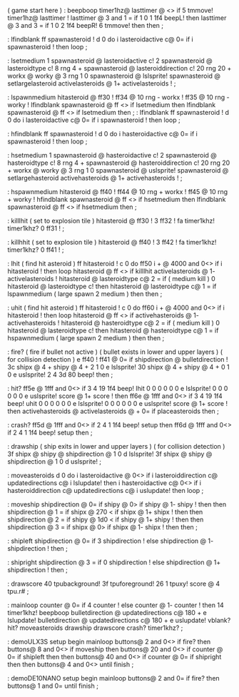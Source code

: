 ( game start here )
: beepboop
  timer1hz@ lasttimer @ <> if
    5 tmmove! 
    timer1hz@ lasttimer !
    lasttimer @ 3 and 1 = if
      1 0 1 1f4 beepL! 
      then
    lasttimer @ 3 and 3 = if
      1 0 2 1f4 beepR! 
      6 tmmove!
      then
  then ;

: lfindblank
  ff spawnasteroid !
  d 0 do
    i lasteroidactive c@ 0= if
      i spawnasteroid ! then
  loop ;

: lsetmedium
    1 spawnasteroid @ lasteroidactive c!
    2 spawnasteroid @ lasteroidtype c!
    8 rng 4 + spawnasteroid @ lasteroiddirection c!
    20 rng 20 + workx @ worky @ 3 rng 1 0
      spawnasteroid @ lslsprite!
    spawnasteroid @ setlargelasteroid
    activelasteroids @ 1+ activelasteroids ! ;
    
: lspawnmedium
  hitasteroid @ ff30 !
  ff34 @ 10 rng - workx !
  ff35 @ 10 rng - worky !
  lfindblank spawnasteroid @ ff <> if
    lsetmedium then
  lfindblank spawnasteroid @ ff <> if
    lsetmedium then ;
: lfindblank
  ff spawnasteroid !
  d 0 do
    i lasteroidactive c@ 0= if
      i spawnasteroid ! then
  loop ;

: hfindblank
  ff spawnasteroid !
  d 0 do
    i hasteroidactive c@ 0= if
      i spawnasteroid ! then
  loop ;
 
: hsetmedium
    1 spawnasteroid @ hasteroidactive c!
    2 spawnasteroid @ hasteroidtype c!
    8 rng 4 + spawnasteroid @ hasteroiddirection c!
    20 rng 20 + workx @ worky @ 3 rng 1 0
      spawnasteroid @ uslsprite!
    spawnasteroid @ setlargehasteroid
    activehasteroids @ 1+ activehasteroids ! ;
    
: hspawnmedium
  hitasteroid @ ff40 !
  ff44 @ 10 rng + workx !
  ff45 @ 10 rng + worky !
  hfindblank spawnasteroid @ ff <> if
    hsetmedium then
  lfindblank spawnasteroid @ ff <> if
    hsetmedium then ;

: killlhit
  ( set to explosion tile )
  hitasteroid @ ff30 !
  3 ff32 ! fa timer1khz! timer1khz?
  0 ff31 ! ;

: killhhit
  ( set to explosion tile )
  hitasteroid @ ff40 !
  3 ff42 ! fa timer1khz! timer1khz?
  0 ff41 ! ;
  
: lhit
  ( find hit asteroid )
  ff hitasteroid !
  c 0 do
  ff50 i + @ 4000 and 0<> if
    i hitasteroid ! then
  loop
  hitasteroid @ ff <> if
    killlhit
    activelasteroids @ 1- activelasteroids !
    hitasteroid @ lasteroidtype c@ 2 = if
        ( medium  kill )
        0 hitasteroid @ lasteroidtype c!
        then
    hitasteroid @ lasteroidtype c@ 1 = if
        lspawnmedium
        ( large spawn 2 medium )
    then 
  then ;
    
: uhit
  ( find hit asteroid )
  ff hitasteroid !
  c 0 do
    ff60 i + @ 4000 and 0<> if
    i hitasteroid ! then
  loop
  hitasteroid @ ff <> if
    activehasteroids @ 1- activehasteroids !
    hitasteroid @ hasteroidtype c@ 2 = if
        ( medium kill )
        0 hitasteroid @ lasteroidtype c!
        then
    hitasteroid @ hasteroidtype c@ 1 = if
        hspawnmedium
        ( large spawn 2 medium )
    then 
  then ;
    
: fire?
  ( fire if bullet not active )
  ( bullet exists in lower and upper layers )
  ( for collision detection )
  e ff40 ! ff41 @ 0= if
    shipdirection @ bulletdirection !
    3c shipx @ 4 + shipy @ 4 + 2 1 0 e lslsprite!
    30 shipx @ 4 + shipy @ 4 + 0 1 0 e uslsprite!
    2 4 3d 80 beep! then ;
    
: hit?
  ff5e @ 1fff and 0<> if
    3 4 19 1f4 beep!
    lhit
    0 0 0 0 0 0 e lslsprite!
    0 0 0 0 0 0 e uslsprite!
    score @ 1+ score !
  then
  ff6e @ 1fff and 0<> if
    3 4 19 1f4 beep!
    uhit
    0 0 0 0 0 0 e lslsprite!
    0 0 0 0 0 0 e uslsprite!
    score @ 1+ score !
  then 
  activehasteroids @ activelasteroids @ +
  0= if
    placeasteroids then ;

: crash?
  ff5d @ 1fff and 0<> if
    2 4 1 1f4 beep!
    setup
  then
  ff6d @ 1fff and 0<> if
    2 4 1 1f4 beep!
    setup
  then ;
  
: drawship
  ( ship exits in lower and upper layers )
  ( for collision detection )
  3f shipx @ shipy @ shipdirection @ 1 0 d lslsprite!
  3f shipx @ shipy @ shipdirection @ 1 0 d uslsprite! ;

: moveasteroids
  d 0 do
    i lasteroidactive @ 0<> if
      i lasteroiddirection c@ updatedirections c@
      i lslupdate! then
    i hasteroidactive c@ 0<> if
      i hasteroiddirection c@ updatedirections c@
      i uslupdate! then
  loop ;

: moveship
  shipdirection @ 0= if
    shipy @ 0> if
      shipy @ 1- shipy ! then then
  shipdirection @ 1 = if
    shipx @ 270 < if
      shipx @ 1+ shipx ! then then
  shipdirection @ 2 = if
    shipy @ 1d0 < if
      shipy @ 1+ shipy ! then then
  shipdirection @ 3 = if
    shipx @ 0> if
      shipx @ 1- shipx ! then then ;

: shipleft
  shipdirection @ 0= if
    3 shipdirection !
    else shipdirection @ 1- shipdirection ! then ;

: shipright
  shipdirection @ 3 = if
    0 shipdirection !
    else  shipdirection @ 1+ shipdirection ! then ;

: drawscore
  40 tpubackground!
  3f tpuforeground!
  26 1 tpuxy!
  score @ 4 tpu.r# ;
    
: mainloop
    counter @ 0= if
      4 counter !
      else counter @ 1- counter !
      then
    14 timer1khz!
    beepboop
    bulletdirection @ updatedirections c@ 180 + 
      e lslupdate!
    bulletdirection @ updatedirections c@ 180 + 
      e uslupdate!
    vblank?
    hit?
    moveasteroids drawship drawscore
    crash? timer1khz? ;

: demoULX3S
  setup
  begin
    mainloop
    buttons@ 2 and 0<> if 
      fire? then
    buttons@ 8 and 0<> if
      moveship then
    buttons@ 20 and 0<> if
      counter @ 0= if
      shipleft then then
    buttons@ 40 and 0<> if
      counter @ 0= if
      shipright then then
    buttons@ 4 and 0<>
  until finish ;

: demoDE10NANO
  setup
  begin
     mainloop
     buttons@ 2 and 0= if 
      fire? then
   buttons@ 1 and 0=
  until finish ;

  
